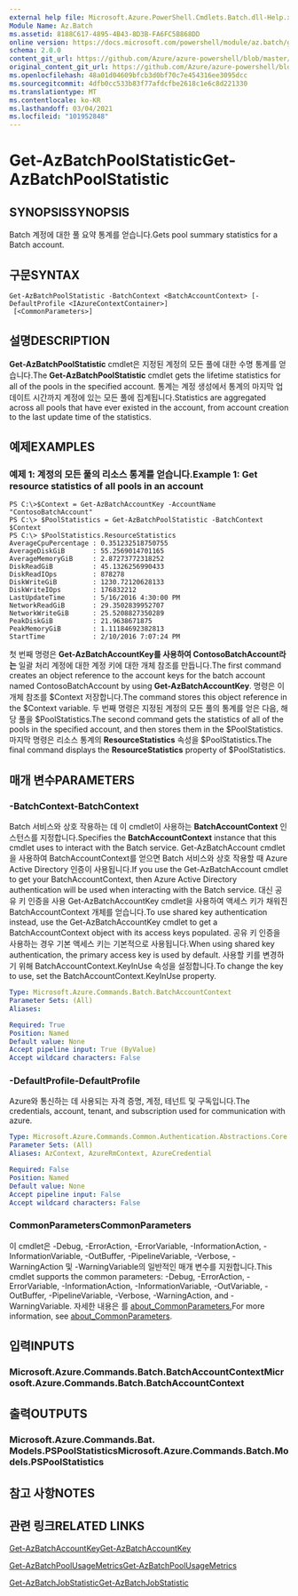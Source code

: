 ```yaml
---
external help file: Microsoft.Azure.PowerShell.Cmdlets.Batch.dll-Help.xml
Module Name: Az.Batch
ms.assetid: 8188C617-4895-4B43-8D3B-FA6FC5B868DD
online version: https://docs.microsoft.com/powershell/module/az.batch/get-azbatchpoolstatistic
schema: 2.0.0
content_git_url: https://github.com/Azure/azure-powershell/blob/master/src/Batch/Batch/help/Get-AzBatchPoolStatistic.md
original_content_git_url: https://github.com/Azure/azure-powershell/blob/master/src/Batch/Batch/help/Get-AzBatchPoolStatistic.md
ms.openlocfilehash: 48a01d04609bfcb3d0bf70c7e454316ee3095dcc
ms.sourcegitcommit: 4dfb0cc533b83f77afdcfbe2618c1e6c8d221330
ms.translationtype: MT
ms.contentlocale: ko-KR
ms.lasthandoff: 03/04/2021
ms.locfileid: "101952848"
---
```

# <span data-ttu-id="2fe51-101">Get-AzBatchPoolStatistic</span><span class="sxs-lookup"><span data-stu-id="2fe51-101">Get-AzBatchPoolStatistic</span></span>

## <span data-ttu-id="2fe51-102">SYNOPSIS</span><span class="sxs-lookup"><span data-stu-id="2fe51-102">SYNOPSIS</span></span>
<span data-ttu-id="2fe51-103">Batch 계정에 대한 풀 요약 통계를 얻습니다.</span><span class="sxs-lookup"><span data-stu-id="2fe51-103">Gets pool summary statistics for a Batch account.</span></span>

## <span data-ttu-id="2fe51-104">구문</span><span class="sxs-lookup"><span data-stu-id="2fe51-104">SYNTAX</span></span>

```
Get-AzBatchPoolStatistic -BatchContext <BatchAccountContext> [-DefaultProfile <IAzureContextContainer>]
 [<CommonParameters>]
```

## <span data-ttu-id="2fe51-105">설명</span><span class="sxs-lookup"><span data-stu-id="2fe51-105">DESCRIPTION</span></span>
<span data-ttu-id="2fe51-106">**Get-AzBatchPoolStatistic** cmdlet은 지정된 계정의 모든 풀에 대한 수명 통계를 얻습니다.</span><span class="sxs-lookup"><span data-stu-id="2fe51-106">The **Get-AzBatchPoolStatistic** cmdlet gets the lifetime statistics for all of the pools in the specified account.</span></span>
<span data-ttu-id="2fe51-107">통계는 계정 생성에서 통계의 마지막 업데이트 시간까지 계정에 있는 모든 풀에 집계됩니다.</span><span class="sxs-lookup"><span data-stu-id="2fe51-107">Statistics are aggregated across all pools that have ever existed in the account, from account creation to the last update time of the statistics.</span></span>

## <span data-ttu-id="2fe51-108">예제</span><span class="sxs-lookup"><span data-stu-id="2fe51-108">EXAMPLES</span></span>

### <span data-ttu-id="2fe51-109">예제 1: 계정의 모든 풀의 리소스 통계를 얻습니다.</span><span class="sxs-lookup"><span data-stu-id="2fe51-109">Example 1: Get resource statistics of all pools in an account</span></span>
```
PS C:\>$Context = Get-AzBatchAccountKey -AccountName "ContosoBatchAccount"
PS C:\> $PoolStatistics = Get-AzBatchPoolStatistic -BatchContext $Context
PS C:\> $PoolStatistics.ResourceStatistics
AverageCpuPercentage : 0.351232518750755
AverageDiskGiB       : 55.2569014701165
AverageMemoryGiB     : 2.87273772318252
DiskReadGiB          : 45.1326256990433
DiskReadIOps         : 878278
DiskWriteGiB         : 1230.72120628133
DiskWriteIOps        : 176832212
LastUpdateTime       : 5/16/2016 4:30:00 PM
NetworkReadGiB       : 29.3502839952707
NetworkWriteGiB      : 25.5208827350289
PeakDiskGiB          : 21.9638671875
PeakMemoryGiB        : 1.11184692382813
StartTime            : 2/10/2016 7:07:24 PM
```

<span data-ttu-id="2fe51-110">첫 번째 명령은 **Get-AzBatchAccountKey를 사용하여 ContosoBatchAccount라는** 일괄 처리 계정에 대한 계정 키에 대한 개체 참조를 만듭니다.</span><span class="sxs-lookup"><span data-stu-id="2fe51-110">The first command creates an object reference to the account keys for the batch account named ContosoBatchAccount by using **Get-AzBatchAccountKey**.</span></span>
<span data-ttu-id="2fe51-111">명령은 이 개체 참조를 $Context 저장합니다.</span><span class="sxs-lookup"><span data-stu-id="2fe51-111">The command stores this object reference in the $Context variable.</span></span>
<span data-ttu-id="2fe51-112">두 번째 명령은 지정된 계정의 모든 풀의 통계를 얻은 다음, 해당 풀을 $PoolStatistics.</span><span class="sxs-lookup"><span data-stu-id="2fe51-112">The second command gets the statistics of all of the pools in the specified account, and then stores them in the $PoolStatistics.</span></span>
<span data-ttu-id="2fe51-113">마지막 명령은 리소스 통계의 **ResourceStatistics** 속성을 $PoolStatistics.</span><span class="sxs-lookup"><span data-stu-id="2fe51-113">The final command displays the **ResourceStatistics** property of $PoolStatistics.</span></span>

## <span data-ttu-id="2fe51-114">매개 변수</span><span class="sxs-lookup"><span data-stu-id="2fe51-114">PARAMETERS</span></span>

### <span data-ttu-id="2fe51-115">-BatchContext</span><span class="sxs-lookup"><span data-stu-id="2fe51-115">-BatchContext</span></span>
<span data-ttu-id="2fe51-116">Batch 서비스와 상호 작용하는 데 이 cmdlet이 사용하는 **BatchAccountContext** 인스턴스를 지정합니다.</span><span class="sxs-lookup"><span data-stu-id="2fe51-116">Specifies the **BatchAccountContext** instance that this cmdlet uses to interact with the Batch service.</span></span>
<span data-ttu-id="2fe51-117">Get-AzBatchAccount cmdlet을 사용하여 BatchAccountContext를 얻으면 Batch 서비스와 상호 작용할 때 Azure Active Directory 인증이 사용됩니다.</span><span class="sxs-lookup"><span data-stu-id="2fe51-117">If you use the Get-AzBatchAccount cmdlet to get your BatchAccountContext, then Azure Active Directory authentication will be used when interacting with the Batch service.</span></span> <span data-ttu-id="2fe51-118">대신 공유 키 인증을 사용 Get-AzBatchAccountKey cmdlet을 사용하여 액세스 키가 채워진 BatchAccountContext 개체를 얻습니다.</span><span class="sxs-lookup"><span data-stu-id="2fe51-118">To use shared key authentication instead, use the Get-AzBatchAccountKey cmdlet to get a BatchAccountContext object with its access keys populated.</span></span> <span data-ttu-id="2fe51-119">공유 키 인증을 사용하는 경우 기본 액세스 키는 기본적으로 사용됩니다.</span><span class="sxs-lookup"><span data-stu-id="2fe51-119">When using shared key authentication, the primary access key is used by default.</span></span> <span data-ttu-id="2fe51-120">사용할 키를 변경하기 위해 BatchAccountContext.KeyInUse 속성을 설정합니다.</span><span class="sxs-lookup"><span data-stu-id="2fe51-120">To change the key to use, set the BatchAccountContext.KeyInUse property.</span></span>

```yaml
Type: Microsoft.Azure.Commands.Batch.BatchAccountContext
Parameter Sets: (All)
Aliases:

Required: True
Position: Named
Default value: None
Accept pipeline input: True (ByValue)
Accept wildcard characters: False
```

### <span data-ttu-id="2fe51-121">-DefaultProfile</span><span class="sxs-lookup"><span data-stu-id="2fe51-121">-DefaultProfile</span></span>
<span data-ttu-id="2fe51-122">Azure와 통신하는 데 사용되는 자격 증명, 계정, 테넌트 및 구독입니다.</span><span class="sxs-lookup"><span data-stu-id="2fe51-122">The credentials, account, tenant, and subscription used for communication with azure.</span></span>

```yaml
Type: Microsoft.Azure.Commands.Common.Authentication.Abstractions.Core.IAzureContextContainer
Parameter Sets: (All)
Aliases: AzContext, AzureRmContext, AzureCredential

Required: False
Position: Named
Default value: None
Accept pipeline input: False
Accept wildcard characters: False
```

### <span data-ttu-id="2fe51-123">CommonParameters</span><span class="sxs-lookup"><span data-stu-id="2fe51-123">CommonParameters</span></span>
<span data-ttu-id="2fe51-124">이 cmdlet은 -Debug, -ErrorAction, -ErrorVariable, -InformationAction, -InformationVariable, -OutBuffer, -PipelineVariable, -Verbose, -WarningAction 및 -WarningVariable의 일반적인 매개 변수를 지원합니다.</span><span class="sxs-lookup"><span data-stu-id="2fe51-124">This cmdlet supports the common parameters: -Debug, -ErrorAction, -ErrorVariable, -InformationAction, -InformationVariable, -OutVariable, -OutBuffer, -PipelineVariable, -Verbose, -WarningAction, and -WarningVariable.</span></span> <span data-ttu-id="2fe51-125">자세한 내용은 를 [about_CommonParameters.](http://go.microsoft.com/fwlink/?LinkID=113216)</span><span class="sxs-lookup"><span data-stu-id="2fe51-125">For more information, see [about_CommonParameters](http://go.microsoft.com/fwlink/?LinkID=113216).</span></span>

## <span data-ttu-id="2fe51-126">입력</span><span class="sxs-lookup"><span data-stu-id="2fe51-126">INPUTS</span></span>

### <span data-ttu-id="2fe51-127">Microsoft.Azure.Commands.Batch.BatchAccountContext</span><span class="sxs-lookup"><span data-stu-id="2fe51-127">Microsoft.Azure.Commands.Batch.BatchAccountContext</span></span>

## <span data-ttu-id="2fe51-128">출력</span><span class="sxs-lookup"><span data-stu-id="2fe51-128">OUTPUTS</span></span>

### <span data-ttu-id="2fe51-129">Microsoft.Azure.Commands.Bat. Models.PSPoolStatistics</span><span class="sxs-lookup"><span data-stu-id="2fe51-129">Microsoft.Azure.Commands.Batch.Models.PSPoolStatistics</span></span>

## <span data-ttu-id="2fe51-130">참고 사항</span><span class="sxs-lookup"><span data-stu-id="2fe51-130">NOTES</span></span>

## <span data-ttu-id="2fe51-131">관련 링크</span><span class="sxs-lookup"><span data-stu-id="2fe51-131">RELATED LINKS</span></span>

[<span data-ttu-id="2fe51-132">Get-AzBatchAccountKey</span><span class="sxs-lookup"><span data-stu-id="2fe51-132">Get-AzBatchAccountKey</span></span>](./Get-AzBatchAccountKey.md)

[<span data-ttu-id="2fe51-133">Get-AzBatchPoolUsageMetrics</span><span class="sxs-lookup"><span data-stu-id="2fe51-133">Get-AzBatchPoolUsageMetrics</span></span>](./Get-AzBatchPoolUsageMetric.md)

[<span data-ttu-id="2fe51-134">Get-AzBatchJobStatistic</span><span class="sxs-lookup"><span data-stu-id="2fe51-134">Get-AzBatchJobStatistic</span></span>](./Get-AzBatchJobStatistic.md)
